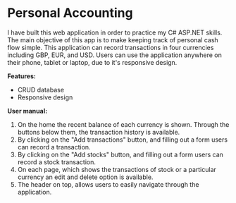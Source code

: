 # Personal Accounting

I have built this web application in order to practice my C# ASP.NET skills. The main objective of this app is to make keeping track of personal cash flow simple. This application can record transactions in four currencies including GBP, EUR, and USD.
Users can use the application anywhere on their phone, tablet or laptop, due to it's responsive design. 

**Features:**
 * CRUD database
 * Responsive design

**User manual:**
 1. On the home the recent balance of each currency is shown. Through the buttons below them, the transaction history is available.
 2. By clicking on the "Add transactions" button, and filling out a form users can record a transaction.
 3. By clicking on the "Add stocks" button, and filling out a form users can record a stock transaction.
 4. On each page, which shows the transactions of stock or a particular currency an edit and delete option is available. 
 5. The header on top, allows users to easily navigate through the application.
 
 
